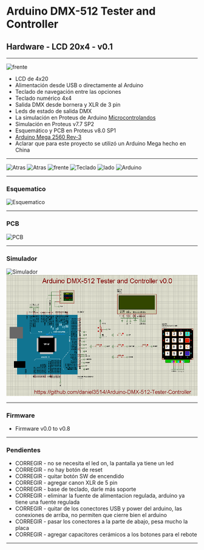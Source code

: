 # **Arduino DMX-512 Tester and Controller**

## **Hardware - LCD 20x4 - v0.1**

***

![frente](https://raw.githubusercontent.com/Arduino-DMX-512-Tester-and-Controller/Arduino-DMX-512-Tester-and-Controller-20x4-Hardware/master/Media/Hardware%20v00.JPG)

- LCD de 4x20
- Alimentación desde USB o directamente al Arduino
- Teclado de navegación entre las opciones
- Teclado numérico 4x4
- Salida DMX desde bornera y XLR de 3 pin
- Leds de estado de salida DMX
- La simulación en Proteus de Arduino [Microcontrolandos](http://microcontrolandos.blogspot.mx/2012/12/arduino-componentes-para-o-proteus.html)
- Simulación en Proteus v7.7 SP2
- Esquemático y PCB en Proteus v8.0 SP1
- [Arduino Mega 2560 Rev-3](http://www.arduino.cc/en/Main/ArduinoBoardMega2560)
- Aclarar que para este proyecto se utilizó un Arduino Mega hecho en China

***

![Atras](https://raw.githubusercontent.com/Arduino-DMX-512-Tester-and-Controller/Arduino-DMX-512-Tester-and-Controller-20x4-Hardware/master/Media/Hard%20v00%20-%201.JPG)
![Atras](https://raw.githubusercontent.com/Arduino-DMX-512-Tester-and-Controller/Arduino-DMX-512-Tester-and-Controller-20x4-Hardware/master/Media/Hard%20v00%20-%202.JPG)
![frente](https://raw.githubusercontent.com/Arduino-DMX-512-Tester-and-Controller/Arduino-DMX-512-Tester-and-Controller-20x4-Hardware/master/Media/Hard%20v00%20-%203.JPG)
![Teclado](https://raw.githubusercontent.com/Arduino-DMX-512-Tester-and-Controller/Arduino-DMX-512-Tester-and-Controller-20x4-Hardware/master/Media/Hard%20v00%20-%204.JPG)
![lado](https://raw.githubusercontent.com/Arduino-DMX-512-Tester-and-Controller/Arduino-DMX-512-Tester-and-Controller-20x4-Hardware/master/Media/Hard%20v00%20-%205.JPG)
![Arduino](https://raw.githubusercontent.com/Arduino-DMX-512-Tester-and-Controller/Arduino-DMX-512-Tester-and-Controller-20x4-Hardware/master/Media/Hard%20v00%20-%206.JPG)

***

### **Esquematico**

![Esquematico](https://raw.githubusercontent.com/Arduino-DMX-512-Tester-and-Controller/Arduino-DMX-512-Tester-and-Controller-20x4-Hardware/master/Media/Hard%20v00%20-%20Esquematico.PNG)

***

### **PCB**

![PCB](https://raw.githubusercontent.com/Arduino-DMX-512-Tester-and-Controller/Arduino-DMX-512-Tester-and-Controller-20x4-Hardware/master/Media/Hard%20v00%20-%20PCB.PNG)

***

### **Simulador**

![Simulador](https://raw.githubusercontent.com/Arduino-DMX-512-Tester-and-Controller/Arduino-DMX-512-Tester-and-Controller-20x4-Hardware/master/Media/Hard%20v00%20-%20Simulador.PNG)
![Simulador](https://raw.githubusercontent.com/Arduino-DMX-512-Tester-and-Controller/Arduino-DMX-512-Tester-and-Controller-LCD-20x4-Hardware/master/Simulador/media/Simulador%20v00.PNG)

***

### **Firmware**

- Firmware v0.0 to v0.8

***

### **Pendientes**

- CORREGIR  - no se necesita el led on, la pantalla ya tiene un led
- CORREGIR  - no hay botón de reset
- CORREGIR  - quitar botón SW de encendido
- CORREGIR  - agregar canon XLR de 5 pin
- CORREGIR  - base de teclado, darle más soporte
- CORREGIR  - eliminar la fuente de alimentacion regulada, arduino ya tiene una fuente regulada
- CORREGIR  - quitar de los conectores USB y power del arduino, las conexiones de arriba, no permiten que cierre bien el arduino
- CORREGIR  - pasar los conectores a la parte de abajo, pesa mucho la placa
- CORREGIR  - agregar capacitores cerámicos a los botones para el rebote

***
